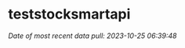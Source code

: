
<!-- README.md is generated from README.Rmd. Please edit that file -->

# teststocksmartapi

*Date of most recent data pull: 2023-10-25 06:39:48*
